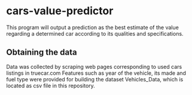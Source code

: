 # cars-value-predictor
This program will output a prediction as the best estimate of the value regarding a determined car according to its qualities and specifications.
## Obtaining the data
Data was collected by scraping web pages corresponding to used cars listings
in truecar.com
Features such as year of the vehicle, its made and fuel type were provided
for building the dataset Vehicles_Data, which is located as csv file in this repository.
